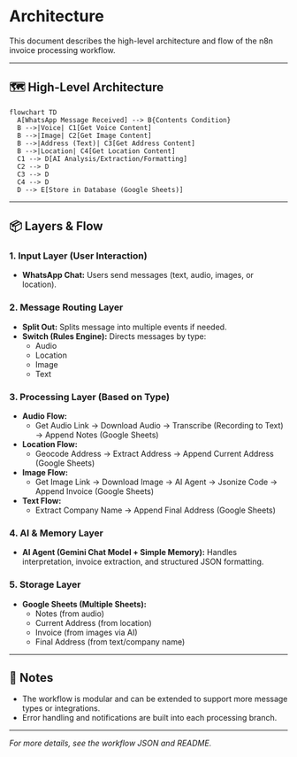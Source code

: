 # Architecture

This document describes the high-level architecture and flow of the n8n invoice processing workflow.

---

## 🗺️ High-Level Architecture

```mermaid
flowchart TD
  A[WhatsApp Message Received] --> B{Contents Condition}
  B -->|Voice| C1[Get Voice Content]
  B -->|Image| C2[Get Image Content]
  B -->|Address (Text)| C3[Get Address Content]
  B -->|Location| C4[Get Location Content]
  C1 --> D[AI Analysis/Extraction/Formatting]
  C2 --> D
  C3 --> D
  C4 --> D
  D --> E[Store in Database (Google Sheets)]
```

---

## 📦 Layers & Flow

### 1. Input Layer (User Interaction)

- **WhatsApp Chat:** Users send messages (text, audio, images, or location).

### 2. Message Routing Layer

- **Split Out:** Splits message into multiple events if needed.
- **Switch (Rules Engine):** Directs messages by type:
  - Audio
  - Location
  - Image
  - Text

### 3. Processing Layer (Based on Type)

- **Audio Flow:**
  - Get Audio Link → Download Audio → Transcribe (Recording to Text) → Append Notes (Google Sheets)
- **Location Flow:**
  - Geocode Address → Extract Address → Append Current Address (Google Sheets)
- **Image Flow:**
  - Get Image Link → Download Image → AI Agent → Jsonize Code → Append Invoice (Google Sheets)
- **Text Flow:**
  - Extract Company Name → Append Final Address (Google Sheets)

### 4. AI & Memory Layer

- **AI Agent (Gemini Chat Model + Simple Memory):** Handles interpretation, invoice extraction, and structured JSON formatting.

### 5. Storage Layer

- **Google Sheets (Multiple Sheets):**
  - Notes (from audio)
  - Current Address (from location)
  - Invoice (from images via AI)
  - Final Address (from text/company name)

---

## 📝 Notes

- The workflow is modular and can be extended to support more message types or integrations.
- Error handling and notifications are built into each processing branch.

---

_For more details, see the workflow JSON and README._

```

```
